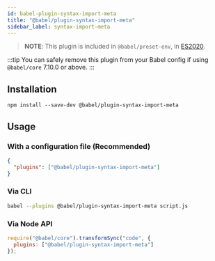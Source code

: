```yaml
---
id: babel-plugin-syntax-import-meta
title: "@babel/plugin-syntax-import-meta"
sidebar_label: syntax-import-meta
---
```


> **NOTE**: This plugin is included in `@babel/preset-env`, in [ES2020](https://github.com/tc39/proposals/blob/master/finished-proposals.md).

:::tip
You can safely remove this plugin from your Babel config if using `@babel/core` 7.10.0 or above.
:::

## Installation

```shell npm2yarn
npm install --save-dev @babel/plugin-syntax-import-meta
```

## Usage

### With a configuration file (Recommended)

```json title="babel.config.json"
{
  "plugins": ["@babel/plugin-syntax-import-meta"]
}
```

### Via CLI

```sh title="Shell"
babel --plugins @babel/plugin-syntax-import-meta script.js
```

### Via Node API

```js title="JavaScript"
require("@babel/core").transformSync("code", {
  plugins: ["@babel/plugin-syntax-import-meta"]
});
```

